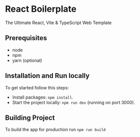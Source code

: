 # React Boilerplate

The Ultimate React, Vite & TypeScript Web Template

## Prerequisites

- node
- npm
- yarn (optional)

## Installation and Run locally

To get started follow this steps:

- Install packages: `npm install`.
- Start the project locally: `npm run dev` (running on port 3000).

## Building Project

To build the app for production run `npm run build`